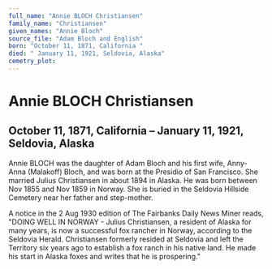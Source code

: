 ```yaml
---
full_name: "Annie BLOCH Christiansen"
family_name: "Christiansen"
given_names: "Annie Bloch"
source_file: "Adam Bloch and English"
born: "October 11, 1871, California "
died: " January 11, 1921, Seldovia, Alaska"
cemetry_plot: 
---
```

# Annie BLOCH Christiansen

## October 11, 1871, California – January 11, 1921, Seldovia, Alaska

Annie BLOCH was the daughter of Adam Bloch and his first wife, Anny-Anna
(Malakoff) Bloch, and was born at the Presidio of San Francisco. She
married Julius Christiansen in about 1894 in Alaska. He was born between
Nov 1855 and Nov 1859 in Norway. She is buried in the Seldovia Hillside
Cemetery near her father and step-mother.  
  
A notice in the 2 Aug 1930 edition of The Fairbanks Daily News Miner
reads, "DOING WELL IN NORWAY - Julius Christiansen, a resident of Alaska
for many years, is now a successful fox rancher in Norway, according to
the Seldovia Herald. Christiansen formerly resided at Seldovia and left
the Territory six years ago to establish a fox ranch in his native land.
He made his start in Alaska foxes and writes that he is prospering."

